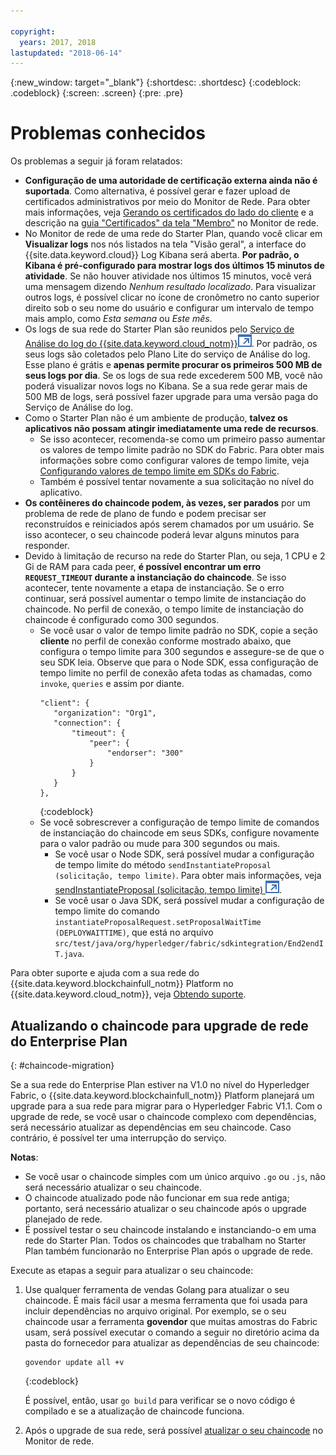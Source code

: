 ```yaml
---

copyright:
  years: 2017, 2018
lastupdated: "2018-06-14"
---
```


{:new_window: target="_blank"}
{:shortdesc: .shortdesc}
{:codeblock: .codeblock}
{:screen: .screen}
{:pre: .pre}


# Problemas conhecidos

Os problemas a seguir já foram relatados:
- **Configuração de uma autoridade de certificação externa ainda não é suportada**. Como alternativa, é possível gerar e fazer upload de certificados administrativos por meio do Monitor de Rede. Para obter mais informações, veja [Gerando os certificados do lado do cliente](v10_application.html#generating-the-client-side-certificates) e a descrição na [guia "Certificados" da tela "Membro"](v10_dashboard.html#members) no Monitor de rede.  
- No Monitor de rede de uma rede do Starter Plan, quando você clicar em **Visualizar logs** nos nós listados na tela "Visão geral", a interface do {{site.data.keyword.cloud}} Log Kibana será aberta. **Por padrão, o Kibana é pré-configurado para mostrar logs dos últimos 15 minutos de atividade**. Se não houver atividade nos últimos 15 minutos, você verá uma mensagem dizendo *Nenhum resultado localizado*. Para visualizar outros logs, é possível clicar no ícone de cronômetro no canto superior direito sob o seu nome do usuário e configurar um intervalo de tempo mais amplo, como *Esta semana* ou *Este mês*.  
- Os logs de sua rede do Starter Plan são reunidos pelo [ Serviço de Análise do log do {{site.data.keyword.cloud_notm}}![Ícone de link externo](images/external_link.svg "Ícone de link externo")](https://console.bluemix.net/catalog/services/log-analysis). Por padrão, os seus logs são coletados pelo Plano Lite do serviço de Análise do log. Esse plano é grátis e **apenas permite procurar os primeiros 500 MB de seus logs por dia**. Se os logs de sua rede excederem 500 MB, você não poderá visualizar novos logs no Kibana. Se a sua rede gerar mais de 500 MB de logs, será possível fazer upgrade para uma versão paga do Serviço de Análise do log.  
- Como o Starter Plan não é um ambiente de produção, **talvez os aplicativos não possam atingir imediatamente uma rede de recursos**.
  - Se isso acontecer, recomenda-se como um primeiro passo aumentar os valores de tempo limite padrão no SDK do Fabric. Para obter mais informações sobre como configurar valores de tempo limite, veja [Configurando valores de tempo limite em SDKs do Fabric](v10_application.html#set-timeout-in-sdk).
  - Também é possível tentar novamente a sua solicitação no nível do aplicativo.  
- **Os contêineres do chaincode podem, às vezes, ser parados** por um problema de rede de plano de fundo e podem precisar ser reconstruídos e reiniciados após serem chamados por um usuário. Se isso acontecer, o seu chaincode poderá levar alguns minutos para responder.
- Devido à limitação de recurso na rede do Starter Plan, ou seja, 1 CPU e 2 Gi de RAM para cada peer, **é possível encontrar um erro `REQUEST_TIMEOUT` durante a instanciação do chaincode**. Se isso acontecer, tente novamente a etapa de instanciação. Se o erro continuar, será possível aumentar o tempo limite de instanciação do chaincode. No perfil de conexão, o tempo limite de instanciação do chaincode é configurado como 300 segundos.
  - Se você usar o valor de tempo limite padrão no SDK, copie a seção **cliente** no perfil de conexão conforme mostrado abaixo, que configura o tempo limite para 300 segundos e assegure-se de que o seu SDK leia. Observe que para o Node SDK, essa configuração de tempo limite no perfil de conexão afeta todas as chamadas, como `invoke`, `queries` e assim por diante.
    ```
    "client": {
       "organization": "Org1",
       "connection": {
           "timeout": {
               "peer": {
                   "endorser": "300"
               }
           }
       }
    },
    ```
    {:codeblock}
  - Se você sobrescrever a configuração de tempo limite de comandos de instanciação do chaincode em seus SDKs, configure novamente para o valor padrão ou mude para 300 segundos ou mais.
    - Se você usar o Node SDK, será possível mudar a configuração de tempo limite do método `sendInstantiateProposal (solicitação, tempo limite)`. Para obter mais informações, veja [sendInstantiateProposal (solicitação, tempo limite) ![Ícone de link externo](images/external_link.svg "Ícone de link externo")](https://fabric-sdk-node.github.io/Channel.html#sendInstantiateProposal).
    - Se você usar o Java SDK, será possível mudar a configuração de tempo limite do comando `instantiateProposalRequest.setProposalWaitTime (DEPLOYWAITTIME)`, que está no arquivo `src/test/java/org/hyperledger/fabric/sdkintegration/End2endIT.java`.

Para obter suporte e ajuda com a sua rede do {{site.data.keyword.blockchainfull_notm}} Platform no {{site.data.keyword.cloud_notm}}, veja [Obtendo suporte](ibmblockchain_support.html).


## Atualizando o chaincode para upgrade de rede do Enterprise Plan
{: #chaincode-migration}

Se a sua rede do Enterprise Plan estiver na V1.0 no nível do Hyperledger Fabric, o {{site.data.keyword.blockchainfull_notm}} Platform planejará um upgrade para a sua rede para migrar para o Hyperledger Fabric V1.1. Com o upgrade de rede, se você usar o chaincode complexo com dependências, será necessário atualizar as dependências em seu chaincode. Caso contrário, é possível ter uma interrupção do serviço.

**Notas**:
- Se você usar o chaincode simples com um único arquivo `.go` ou `.js`, não será necessário atualizar o seu chaincode.
- O chaincode atualizado pode não funcionar em sua rede antiga; portanto, será necessário atualizar o seu chaincode após o upgrade planejado de rede.
- É possível testar o seu chaincode instalando e instanciando-o em uma rede do Starter Plan. Todos os chaincodes que trabalham no Starter Plan também funcionarão no Enterprise Plan após o upgrade de rede.

Execute as etapas a seguir para atualizar o seu chaincode:
1. Use qualquer ferramenta de vendas Golang para atualizar o seu chaincode. É mais fácil usar a mesma ferramenta que foi usada para incluir dependências no arquivo original. Por exemplo, se o seu chaincode usar a ferramenta **govendor** que muitas amostras do Fabric usam, será possível executar o comando a seguir no diretório acima da pasta do fornecedor para atualizar as dependências de seu chaincode:
    ```
    govendor update all +v
    ```
    {:codeblock}

    É possível, então, usar `go build` para verificar se o novo código é compilado e se a atualização de chaincode funciona.

2. Após o upgrade de sua rede, será possível [atualizar o seu chaincode](howto/install_instantiate_chaincode.html#updating-a-chaincode) no Monitor de rede.

